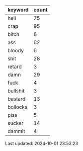 | keyword | count|
| --- | --- |
| hell | 75 |
| crap | 95 |
| bitch | 6 |
| ass | 62 |
| bloody | 6 |
| shit | 28 |
| retard | 3 |
| damn | 29 |
| fuck | 4 |
| bullshit | 3 |
| bastard | 13 |
| bollocks | 3 |
| piss | 5 |
| sucker | 14 |
| dammit | 4 |


Last updated: 2024-10-01 23:53:23